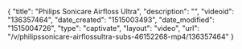 {
    "title": "Philips Sonicare Airfloss Ultra",
    "description": "",
    "videoid": "136357464",
    "date_created": "1515003493",
    "date_modified": "1515004726",
    "type": "captivate",
    "layout": "video",
    "url": "\/v\/philipssonicare-airflossultra-subs-46152268-mp4\/136357464"
}